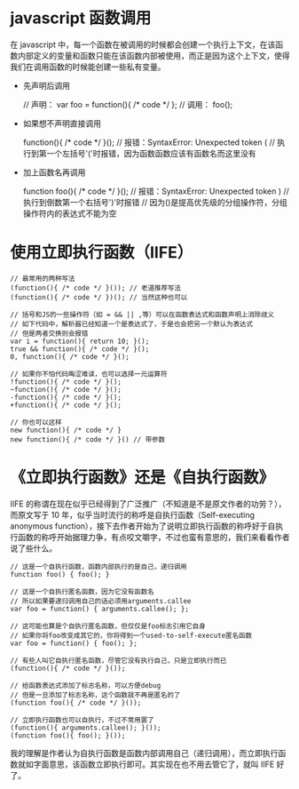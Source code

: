 # javascript 函数调用

在 javascript 中，每一个函数在被调用的时候都会创建一个执行上下文，在该函数内部定义的变量和函数只能在该函数内部被使用，而正是因为这个上下文，使得我们在调用函数的时候能创建一些私有变量。

-   先声明后调用


    // 声明：
    var foo = function(){ /* code */ };
    // 调用：
    foo();

-   如果想不声明直接调用


    function(){ /* code */ }(); 
    // 报错：SyntaxError: Unexpected token (
    // 执行到第一个左括号'('时报错，因为函数函数应该有函数名而这里没有

-   加上函数名再调用


    function foo(){ /* code */ }(); 
    // 报错：SyntaxError: Unexpected token )
    // 执行到倒数第一个右括号')'时报错
    // 因为()是提高优先级的分组操作符，分组操作符内的表达式不能为空

# 使用立即执行函数（IIFE）

    // 最常用的两种写法
    (function(){ /* code */ }()); // 老道推荐写法
    (function(){ /* code */ })(); // 当然这种也可以
     
    // 括号和JS的一些操作符（如 = && || ,等）可以在函数表达式和函数声明上消除歧义
    // 如下代码中，解析器已经知道一个是表达式了，于是也会把另一个默认为表达式
    // 但是两者交换则会报错
    var i = function(){ return 10; }();
    true && function(){ /* code */ }();
    0, function(){ /* code */ }();
     
    // 如果你不怕代码晦涩难读，也可以选择一元运算符
    !function(){ /* code */ }();
    ~function(){ /* code */ }();
    -function(){ /* code */ }();
    +function(){ /* code */ }();
     
    // 你也可以这样
    new function(){ /* code */ }
    new function(){ /* code */ }() // 带参数

# 《立即执行函数》还是《自执行函数》

IIFE 的称谓在现在似乎已经得到了广泛推广（不知道是不是原文作者的功劳？），而原文写于 10 年，似乎当时流行的称呼是自执行函数（Self-executing anonymous function），接下去作者开始为了说明立即执行函数的称呼好于自执行函数的称呼开始据理力争，有点咬文嚼字，不过也蛮有意思的，我们来看看作者说了些什么。

    // 这是一个自执行函数，函数内部执行的是自己，递归调用
    function foo() { foo(); }

    // 这是一个自执行匿名函数，因为它没有函数名
    // 所以如果要递归调用自己的话必须用arguments.callee
    var foo = function() { arguments.callee(); };

    // 这可能也算是个自执行匿名函数，但仅仅是foo标志引用它自身
    // 如果你将foo改变成其它的，你将得到一个used-to-self-execute匿名函数
    var foo = function() { foo(); };

    // 有些人叫它自执行匿名函数，尽管它没有执行自己，只是立即执行而已
    (function(){ /* code */ }());

    // 给函数表达式添加了标志名称，可以方便debug
    // 但是一旦添加了标志名称，这个函数就不再是匿名的了
    (function foo(){ /* code */ }());

    // 立即执行函数也可以自执行，不过不常用罢了
    (function(){ arguments.callee(); }());
    (function foo(){ foo(); }());

我的理解是作者认为自执行函数是函数内部调用自己（递归调用），而立即执行函数就如字面意思，该函数立即执行即可。其实现在也不用去管它了，就叫 IIFE 好了。
